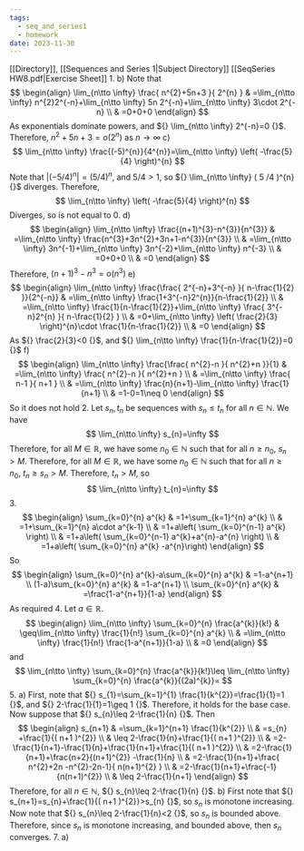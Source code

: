 ```yaml
---
tags:
  - seq_and_series1
  - homework
date: 2023-11-30
---
```

[[Directory]], [[Sequences and Series 1|Subject Directory]]
[[SeqSeries HW8.pdf|Exercise Sheet]]
1. 
b)
Note that
$$
\begin{align}
 \lim_{n\tto \infty} \frac{ n^{2}+5n+3 }{ 2^{n} } & =\lim_{n\tto \infty} n^{2}2^{-n}+\lim_{n\tto \infty} 5n 2^{-n}+\lim_{n\tto \infty} 3\cdot  2^{-n}   \\
 & =0+0+0
 \end{align}
$$
As exponentials dominate powers, and ${} \lim_{n\tto \infty} 2^{-n}=0 {}$. 
Therefore, ${} n^{2}+5n+3=o(2^{n}) {}$ as ${} n\to{}\infty {}$
c)
$$
\lim_{n\tto \infty} \frac{(-5)^{n}}{4^{n}}=\lim_{n\tto \infty} \left( -\frac{5}{4} \right)^{n}
$$
Note that ${} |(-5 /4)^{n}|=\left( 5 /4 \right)^{n} {}$, and ${} 5 /4 >1 {}$, so ${} \lim_{n\tto \infty} ( 5 /4 )^{n} {}$ diverges. Therefore,
$$
\lim_{n\tto \infty} \left( -\frac{5}{4} \right)^{n}
$$
Diverges, so is not equal to $0$.
d)
$$
\begin{align}
 \lim_{n\tto \infty} \frac{(n+1)^{3}-n^{3}}{n^{3}}  & =\lim_{n\tto \infty} \frac{n^{3}+3n^{2}+3n+1-n^{3}}{n^{3}}   \\
 & =\lim_{n\tto \infty} 3n^{-1}+\lim_{n\tto \infty} 3n^{-2}+\lim_{n\tto \infty} n^{-3} \\
 & =0+0+0 \\
 & =0
 \end{align}
$$
Therefore, ${} (n+1)^{3}-n^{3}=o(n^{3}) {}$
e)
$$
\begin{align}
 \lim_{n\tto \infty} \frac{\frac{ 2^{-n}+3^{-n} }{ n-\frac{1}{2} }}{2^{-n}}  & =\lim_{n\tto \infty} \frac{1+3^{-n}2^{n}}{n-\frac{1}{2}}  \\
 & =\lim_{n\tto \infty} \frac{1}{n-\frac{1}{2}}+\lim_{n\tto \infty} \frac{ 3^{-n}2^{n} }{ n-\frac{1}{2} }  \\
 & =0+\lim_{n\tto \infty} \left(  \frac{2}{3}  \right)^{n}\cdot \frac{1}{n-\frac{1}{2}} \\
 & =0
 \end{align} 
$$
As ${} \frac{2}{3}<0 {}$, and ${} \lim_{n\tto \infty} \frac{1}{n-\frac{1}{2}}=0 {}$
f)
$$
\begin{align}
 \lim_{n\tto \infty} \frac{\frac{ n^{2}-n }{ n^{2}+n }}{1}  & =\lim_{n\tto \infty} \frac{ n^{2}-n }{ n^{2}+n }  \\
 & =\lim_{n\tto \infty} \frac{ n-1 }{ n+1 } \\
 & =\lim_{n\tto \infty} \frac{n}{n+1}-\lim_{n\tto \infty} \frac{1}{n+1} \\
 & =1-0=1\neq 0
 \end{align} 
$$
So it does not hold
2. 
Let ${} s_{n},\, t_{n} {}$ be sequences with ${} s_{n}\leq t_{n} {}$ for all ${} n \in \mathbb{N} {}$. We have
$$
\lim_{n\tto \infty} s_{n}=\infty
$$
Therefore, for all $M \in \mathbb{R} {}$, we have some ${} n_{0} \in \mathbb{N} {}$ such that for all ${} n\geq n_{0} {}$, ${} s_{n}>M {}$. Therefore, for all ${} M \in \mathbb{R} {}$, we have some ${} n_{0} \in \mathbb{N} {}$ such that for all $n\geq n_{0}$, ${} t_{n}\geq s_{n}>M {}$. Therefore, $t_{n}>M$, so 
$$
\lim_{n\tto \infty} t_{n}=\infty
$$
3. 
$$
\begin{align}
 \sum_{k=0}^{n} a^{k} & =1+\sum_{k=1}^{n} a^{k}   \\
 & =1+\sum_{k=1}^{n} a\cdot a^{k-1} \\
 & =1+a\left( \sum_{k=0}^{n-1} a^{k} \right) \\
 & =1+a\left( \sum_{k=0}^{n-1} a^{k}+a^{n}-a^{n} \right) \\
 & =1+a\left( \sum_{k=0}^{n} a^{k} -a^{n}\right)
 \end{align}
$$
So
$$
\begin{align}
 \sum_{k=0}^{n} a^{k}-a\sum_{k=0}^{n} a^{k} & =1-a^{n+1}   \\
 (1-a)\sum_{k=0}^{n} a^{k} & =1-a^{n+1} \\
\sum_{k=0}^{n} a^{k} & =\frac{1-a^{n+1}}{1-a} 
 \end{align}
$$
As required
4. 
Let ${} a \in \mathbb{R} {}$. 
$$
\begin{align}
 \lim_{n\tto \infty} \sum_{k=0}^{n} \frac{a^{k}}{k!} & \geq\lim_{n\tto \infty} \frac{1}{n!} \sum_{k=0}^{n} a^{k}   \\
 & =\lim_{n\tto \infty} \frac{1}{n!} \frac{1-a^{n+1}}{1-a}  \\
 & =0
 \end{align}
$$
and
$$
\lim_{n\tto \infty} \sum_{k=0}^{n} \frac{a^{k}}{k!}\leq \lim_{n\tto \infty} \sum_{k=0}^{n} \frac{a^{k}}{(2a)^{k}}=
$$
5. 
a) 
First, note that ${} s_{1}=\sum_{k=1}^{1} \frac{1}{k^{2}}=\frac{1}{1}=1 {}$, and ${} 2-\frac{1}{1}=1\geq 1 {}$. Therefore, it holds for the base case. Now suppose that ${} s_{n}\leq 2-\frac{1}{n} {}$. Then 
$$
\begin{align}
 s_{n+1} & =\sum_{k=1}^{n+1} \frac{1}{k^{2}}   \\
 & =s_{n} +\frac{1}{( n+1 )^{2}} \\
 & \leq 2-\frac{1}{n}+\frac{1}{( n+1 )^{2}} \\
 & =2-\frac{1}{n+1}-\frac{1}{n}+\frac{1}{n+1}+\frac{1}{( n+1 )^{2}} \\
 & =2-\frac{1}{n+1}+\frac{n+2}{(n+1)^{2}} -\frac{1}{n} \\
 & =2-\frac{1}{n+1}+\frac{ n^{2}+2n -n^{2}-2n-1}{ n(n+1)^{2} } \\
 & =2-\frac{1}{n+1}+\frac{-1}{n(n+1)^{2}}  \\
 & \leq 2-\frac{1}{n+1}
 \end{align}
$$
Therefore, for all ${} n \in \mathbb{N} {}$, ${} s_{n}\leq 2-\frac{1}{n} {}$.
b)
First note that ${} s_{n+1}=s_{n}+\frac{1}{( n+1 )^{2}}>s_{n} {}$, so $s_{n} {}$ is monotone increasing. Now note that ${} s_{n}\leq 2-\frac{1}{n}<2 {}$, so $s_{n}$ is bounded above. Therefore, since ${} s_{n} {}$ is monotone increasing, and bounded above, then $s_{n}$ converges. 
7. 
a)

